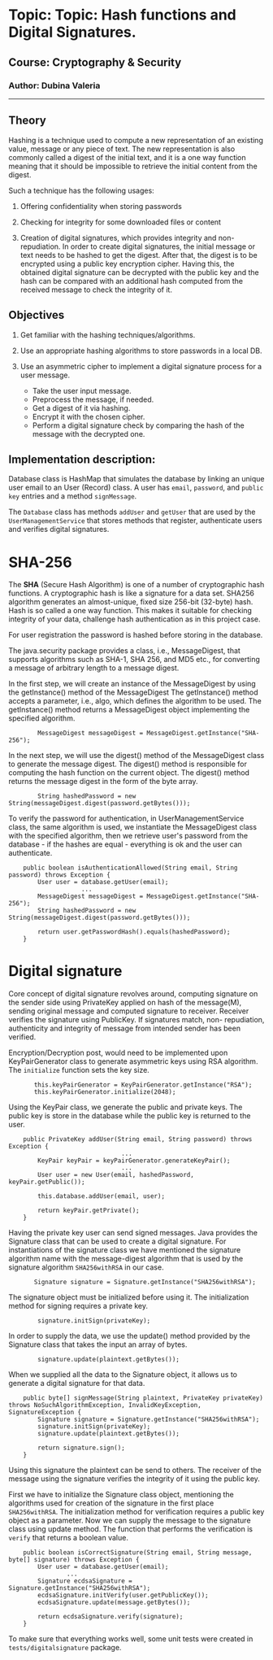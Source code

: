 # Topic: Topic: Hash functions and Digital Signatures.

## Course: Cryptography & Security

### Author: Dubina Valeria

----

## Theory

Hashing is a technique used to compute a new representation of an existing value, message or any piece of text.
The new representation is also commonly called a digest of the initial text, and it is a one way function meaning that
it should be impossible to retrieve the initial content from the digest.

Such a technique has the following usages:

1. Offering confidentiality when storing passwords

2. Checking for integrity for some downloaded files or content

3. Creation of digital signatures, which provides integrity and non-repudiation. In order to create digital signatures,
   the initial message or text needs to be hashed to get the digest.
   After that, the digest is to be encrypted using a public key encryption cipher.
   Having this, the obtained digital signature can be decrypted with the public key and the hash can be compared with
   an additional hash computed from the received message to check the integrity of it.

## Objectives

1. Get familiar with the hashing techniques/algorithms.

2. Use an appropriate hashing algorithms to store passwords in a local DB.

3. Use an asymmetric cipher to implement a digital signature process for a user message.
   - Take the user input message.
   - Preprocess the message, if needed.
   - Get a digest of it via hashing.
   - Encrypt it with the chosen cipher.
   - Perform a digital signature check by comparing the hash of the message with the decrypted one.

## Implementation description:

Database class is HashMap that simulates the database by linking an unique user email to an User (Record) class.
A user has `email`, `password`, and `public key` entries and a method `signMessage`.

The `Database` class has methods `addUser` and `getUser` that are used by the `UserManagementService` that stores
methods that register, authenticate users and verifies digital signatures.

# SHA-256

The **SHA** (Secure Hash Algorithm) is one of a number of cryptographic hash functions. A cryptographic hash is like a
signature for a data set. SHA256 algorithm generates an almost-unique,
fixed size 256-bit (32-byte) hash. Hash is so called a one way function. This makes it suitable for checking integrity
of your data, challenge hash authentication as in this project case.

For user registration the password is hashed before storing in the database.

The java.security package provides a class, i.e., MessageDigest, that supports algorithms such as SHA-1,
SHA 256, and MD5 etc., for converting a message of arbitrary length to a message digest.

 In the first step, we will create an instance of the MessageDigest by using the getInstance() method of
the MessageDigest The getInstance() method accepts a parameter, i.e., algo, which defines the algorithm to be used.
The getInstance() method returns a MessageDigest object implementing the specified algorithm.

```
        MessageDigest messageDigest = MessageDigest.getInstance("SHA-256");
```
In the next step, we will use the digest() method of the MessageDigest class to generate the message digest.
The digest() method is responsible for computing the hash function on the current object. The digest() method returns
the message digest in the form of the byte array.
```
        String hashedPassword = new String(messageDigest.digest(password.getBytes()));
```

To verify the password for authentication, in UserManagementService class, the same algorithm is used, we instantiate the MessageDigest class with the
specified algorithm, then we retrieve user's password from the database - if the hashes are equal - everything is ok and
the user can authenticate.
```
    public boolean isAuthenticationAllowed(String email, String password) throws Exception {
        User user = database.getUser(email);
                    ...
        MessageDigest messageDigest = MessageDigest.getInstance("SHA-256");
        String hashedPassword = new String(messageDigest.digest(password.getBytes()));

        return user.getPasswordHash().equals(hashedPassword);
    }
```

# Digital signature

Core concept of digital signature revolves around, computing signature on the sender side using PrivateKey applied on
hash of the message(M), sending original message and computed signature to receiver. Receiver verifies the signature
using PublicKey. If signatures match, non- repudiation, authenticity and integrity of message from intended sender has
been verified.

Encryption/Decryption post, would need to be implemented upon KeyPairGenerator class to
 generate asymmetric keys using RSA algorithm. The `initialize` function sets the key size.
 ```
        this.keyPairGenerator = KeyPairGenerator.getInstance("RSA");
        this.keyPairGenerator.initialize(2048);
 ```
 Using the KeyPair class, we generate the public and private keys. The public key is store in the database while
 the public key is returned to the user.
 ```
     public PrivateKey addUser(String email, String password) throws Exception {
                                ...
         KeyPair keyPair = keyPairGenerator.generateKeyPair();
                                ...
         User user = new User(email, hashedPassword, keyPair.getPublic());

         this.database.addUser(email, user);

         return keyPair.getPrivate();
     }
 ```

 Having the private key user can send signed messages. Java provides the Signature class that can be used to create a digital signature.
 For instantiations of the signature class we have mentioned the signature algorithm name with the message-digest
 algorithm that is used by the signature algorithm `SHA256withRSA` in our case.

 ```
        Signature signature = Signature.getInstance("SHA256withRSA");
 ```
 The signature object must be initialized before using it. The initialization method for signing requires a private key.

 ```
         signature.initSign(privateKey);
 ```
 In order to supply the data, we use the update() method provided by the Signature class that takes the input an array of
 bytes.
```
        signature.update(plaintext.getBytes());
```
When we supplied all the data to the Signature object, it allows us to generate a digital signature for that data.
```
    public byte[] signMessage(String plaintext, PrivateKey privateKey) throws NoSuchAlgorithmException, InvalidKeyException, SignatureException {
        Signature signature = Signature.getInstance("SHA256withRSA");
        signature.initSign(privateKey);
        signature.update(plaintext.getBytes());

        return signature.sign();
    }
```

Using this signature the plaintext can be send to others. The receiver of the message using the signature verifies the integrity of it
using the public key.

First we have to initialize the Signature class object, mentioning the algorithms used for creation of the signature in
the first place `SHA256withRSA`. The initialization method for verification requires a public key object as a parameter.
Now we can supply the message to the signature class using update method. The function that performs the verification is
`verify` that returns a boolean value.

```
    public boolean isCorrectSignature(String email, String message, byte[] signature) throws Exception {
        User user = database.getUser(email);
                ...
        Signature ecdsaSignature = Signature.getInstance("SHA256withRSA");
        ecdsaSignature.initVerify(user.getPublicKey());
        ecdsaSignature.update(message.getBytes());

        return ecdsaSignature.verify(signature);
    }
```

To make sure that everything works well, some unit tests were created in `tests/digitalsignature` package.
